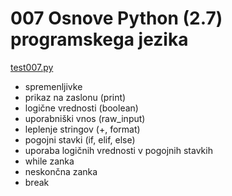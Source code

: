 # 007 Osnove Python (2.7) programskega jezika
[test007.py](/src/007_python_osnove/test007.py)
* spremenljivke
* prikaz na zaslonu (print)
* logične vrednosti (boolean)
* uporabniški vnos (raw_input)
* leplenje stringov (+, format)
* pogojni stavki (if, elif, else)
* uporaba logičnih vrednosti v pogojnih stavkih
* while zanka
* neskončna zanka
* break
